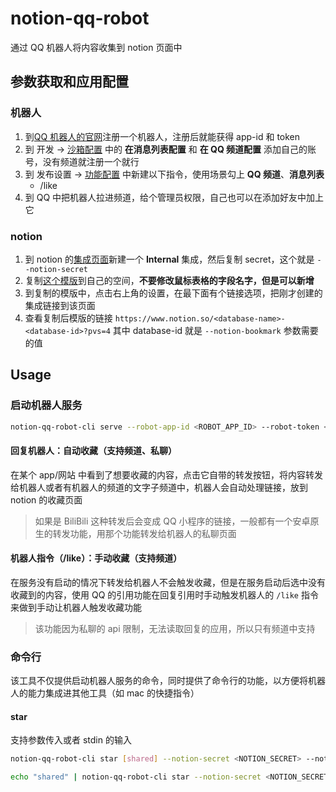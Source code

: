 # notion-qq-robot

通过 QQ 机器人将内容收集到 notion 页面中

## 参数获取和应用配置

### 机器人

1. 到[QQ 机器人的官网](https://q.qq.com/#/)注册一个机器人，注册后就能获得 app-id 和 token
2. 到 开发 -> [沙箱配置](https://q.qq.com/qqbot/#/developer/sandbox) 中的 **在消息列表配置** 和 **在 QQ 频道配置** 添加自己的账号，没有频道就注册一个就行
3. 到 发布设置 -> [功能配置](https://q.qq.com/qqbot/#/developer/publish-config/function-config) 中新建以下指令，使用场景勾上 **QQ 频道**、**消息列表**
   - /like
4. 到 QQ 中把机器人拉进频道，给个管理员权限，自己也可以在添加好友中加上它

### notion

1. 到 notion 的[集成页面](https://www.notion.so/my-integrations)新建一个 **Internal** 集成，然后复制 secret，这个就是 `--notion-secret`
2. 复制[这个模版](https://succinct-suede-c59.notion.site/Stars-117b65a43fca80ada97ace33432be743?pvs=25)到自己的空间，**不要修改鼠标表格的字段名字，但是可以新增**
3. 到复制的模版中，点击右上角的设置，在最下面有个链接选项，把刚才创建的集成链接到该页面
4. 查看复制后模版的链接 `https://www.notion.so/<database-name>-<database-id>?pvs=4` 其中 database-id 就是 `--notion-bookmark` 参数需要的值

## Usage

### 启动机器人服务

```bash
notion-qq-robot-cli serve --robot-app-id <ROBOT_APP_ID> --robot-token <ROBOT_TOKEN> --notion-secret <NOTION_SECRET> --notion-bookmark <NOTION_BOOKMARK>
```

#### 回复机器人：自动收藏（支持频道、私聊）

在某个 app/网站 中看到了想要收藏的内容，点击它自带的转发按钮，将内容转发给机器人或者有机器人的频道的文字子频道中，机器人会自动处理链接，放到 notion 的收藏页面

> 如果是 BiliBili 这种转发后会变成 QQ 小程序的链接，一般都有一个安卓原生的转发功能，用那个功能转发给机器人的私聊页面

#### 机器人指令（/like）：手动收藏（支持频道）

在服务没有启动的情况下转发给机器人不会触发收藏，但是在服务启动后选中没有收藏到的内容，使用 QQ 的引用功能在回复引用时手动触发机器人的 `/like` 指令来做到手动让机器人触发收藏功能

> 该功能因为私聊的 api 限制，无法读取回复的应用，所以只有频道中支持

### 命令行

该工具不仅提供启动机器人服务的命令，同时提供了命令行的功能，以方便将机器人的能力集成进其他工具（如 mac 的快捷指令）

#### star

支持参数传入或者 stdin 的输入

```bash
notion-qq-robot-cli star [shared] --notion-secret <NOTION_SECRET> --notion-bookmark <NOTION_BOOKMARK>

echo "shared" | notion-qq-robot-cli star --notion-secret <NOTION_SECRET> --notion-bookmark <NOTION_BOOKMARK>
```
